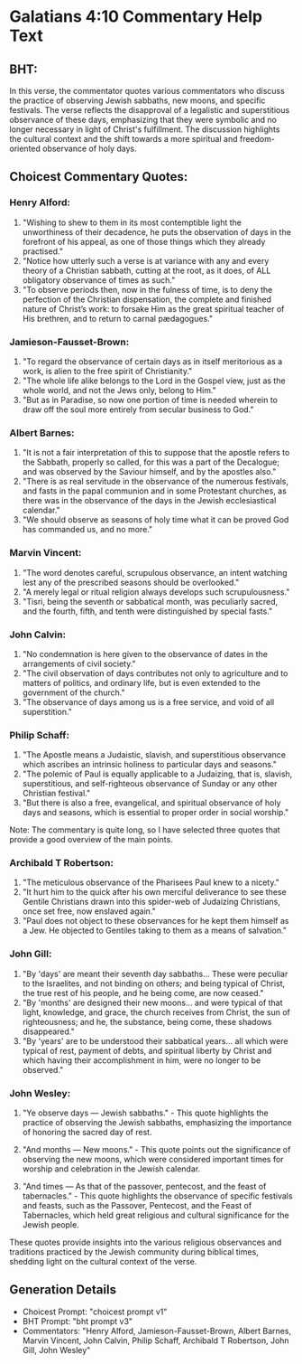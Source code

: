 # Galatians 4:10 Commentary Help Text

## BHT:
In this verse, the commentator quotes various commentators who discuss the practice of observing Jewish sabbaths, new moons, and specific festivals. The verse reflects the disapproval of a legalistic and superstitious observance of these days, emphasizing that they were symbolic and no longer necessary in light of Christ's fulfillment. The discussion highlights the cultural context and the shift towards a more spiritual and freedom-oriented observance of holy days.

## Choicest Commentary Quotes:
### Henry Alford:
1. "Wishing to shew to them in its most contemptible light the unworthiness of their decadence, he puts the observation of days in the forefront of his appeal, as one of those things which they already practised."
2. "Notice how utterly such a verse is at variance with any and every theory of a Christian sabbath, cutting at the root, as it does, of ALL obligatory observance of times as such."
3. "To observe periods then, now in the fulness of time, is to deny the perfection of the Christian dispensation, the complete and finished nature of Christ’s work: to forsake Him as the great spiritual teacher of His brethren, and to return to carnal pædagogues."

### Jamieson-Fausset-Brown:
1. "To regard the observance of certain days as in itself meritorious as a work, is alien to the free spirit of Christianity."
2. "The whole life alike belongs to the Lord in the Gospel view, just as the whole world, and not the Jews only, belong to Him."
3. "But as in Paradise, so now one portion of time is needed wherein to draw off the soul more entirely from secular business to God."

### Albert Barnes:
1. "It is not a fair interpretation of this to suppose that the apostle refers to the Sabbath, properly so called, for this was a part of the Decalogue; and was observed by the Saviour himself, and by the apostles also."
2. "There is as real servitude in the observance of the numerous festivals, and fasts in the papal communion and in some Protestant churches, as there was in the observance of the days in the Jewish ecclesiastical calendar."
3. "We should observe as seasons of holy time what it can be proved God has commanded us, and no more."

### Marvin Vincent:
1. "The word denotes careful, scrupulous observance, an intent watching lest any of the prescribed seasons should be overlooked." 
2. "A merely legal or ritual religion always develops such scrupulousness." 
3. "Tisri, being the seventh or sabbatical month, was peculiarly sacred, and the fourth, fifth, and tenth were distinguished by special fasts."

### John Calvin:
1. "No condemnation is here given to the observance of dates in the arrangements of civil society."
2. "The civil observation of days contributes not only to agriculture and to matters of politics, and ordinary life, but is even extended to the government of the church."
3. "The observance of days among us is a free service, and void of all superstition."

### Philip Schaff:
1. "The Apostle means a Judaistic, slavish, and superstitious observance which ascribes an intrinsic holiness to particular days and seasons."
2. "The polemic of Paul is equally applicable to a Judaizing, that is, slavish, superstitious, and self-righteous observance of Sunday or any other Christian festival."
3. "But there is also a free, evangelical, and spiritual observance of holy days and seasons, which is essential to proper order in social worship."

Note: The commentary is quite long, so I have selected three quotes that provide a good overview of the main points.

### Archibald T Robertson:
1. "The meticulous observance of the Pharisees Paul knew to a nicety."
2. "It hurt him to the quick after his own merciful deliverance to see these Gentile Christians drawn into this spider-web of Judaizing Christians, once set free, now enslaved again."
3. "Paul does not object to these observances for he kept them himself as a Jew. He objected to Gentiles taking to them as a means of salvation."

### John Gill:
1. "By 'days' are meant their seventh day sabbaths... These were peculiar to the Israelites, and not binding on others; and being typical of Christ, the true rest of his people, and he being come, are now ceased."
2. "By 'months' are designed their new moons... and were typical of that light, knowledge, and grace, the church receives from Christ, the sun of righteousness; and he, the substance, being come, these shadows disappeared."
3. "By 'years' are to be understood their sabbatical years... all which were typical of rest, payment of debts, and spiritual liberty by Christ and which having their accomplishment in him, were no longer to be observed."

### John Wesley:
1. "Ye observe days — Jewish sabbaths." - This quote highlights the practice of observing the Jewish sabbaths, emphasizing the importance of honoring the sacred day of rest.

2. "And months — New moons." - This quote points out the significance of observing the new moons, which were considered important times for worship and celebration in the Jewish calendar.

3. "And times — As that of the passover, pentecost, and the feast of tabernacles." - This quote highlights the observance of specific festivals and feasts, such as the Passover, Pentecost, and the Feast of Tabernacles, which held great religious and cultural significance for the Jewish people.

These quotes provide insights into the various religious observances and traditions practiced by the Jewish community during biblical times, shedding light on the cultural context of the verse.


## Generation Details
- Choicest Prompt: "choicest prompt v1"
- BHT Prompt: "bht prompt v3"
- Commentators: "Henry Alford, Jamieson-Fausset-Brown, Albert Barnes, Marvin Vincent, John Calvin, Philip Schaff, Archibald T Robertson, John Gill, John Wesley"
